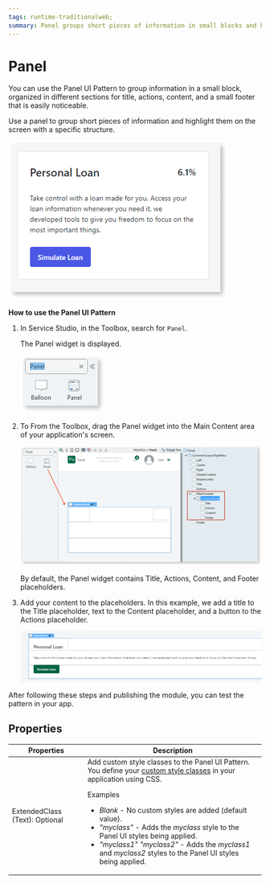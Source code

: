 ```yaml
---
tags: runtime-traditionalweb; 
summary: Panel groups short pieces of information in small blocks and highlights them on the screen with a specific structure.
---
```


# Panel

You can use the Panel UI Pattern to group information in a small block, organized in different sections for title, actions, content, and a small footer that is easily noticeable.

Use a panel to group short pieces of information and highlight them on the screen with a specific structure. 

![](<images/panel-1.png>)

**How to use the Panel UI Pattern**

1. In Service Studio, in the Toolbox, search for `Panel`.
  
     The Panel widget is displayed.

    ![](<images/panel-2-ss.png>)

1. To From the Toolbox, drag the Panel widget into the Main Content area of your application's screen. 

   ![](<images/panel-3-ss.png>)

    By default, the Panel widget contains Title, Actions, Content, and Footer placeholders.

1. Add your content to the placeholders. In this example, we add a title to the Title placeholder, text to the Content placeholder, and a button to the Actions placeholder.

    ![](<images/panel-4-ss.png>)

After following these steps and publishing the module, you can test the pattern in your app.

## Properties

| **Properties** |  **Description** |  
|---|---|
| ExtendedClass (Text): Optional |  Add custom style classes to the Panel UI Pattern. You define your [custom style classes](../../../../../develop/ui/look-feel/css.md) in your application using CSS. <p>Examples <ul><li>_Blank_ - No custom styles are added (default value).</li><li>_"myclass"_ - Adds the _myclass_ style to the Panel UI styles being applied.</li><li>_"myclass1" "myclass2"_ - Adds the _myclass1_ and _myclass2_ styles to the Panel UI styles being applied.</li></ul></p> |

  
